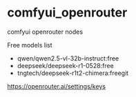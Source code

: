 # comfyui_openrouter
comfyui openrouter nodes

Free models list
- qwen/qwen2.5-vl-32b-instruct:free
- deepseek/deepseek-r1-0528:free
- tngtech/deepseek-r1t2-chimera:freegit

https://openrouter.ai/settings/keys